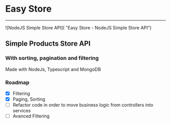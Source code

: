 # Easy Store

---

![NodeJS Simple Store API]( "Easy Store - NodeJS Simple Store API")

## Simple Products Store API

### With sorting, pagination and filtering

Made with NodeJs, Typescript and MongoDB

### Roadmap

- [x] Filtering
- [x] Paging, Sorting
- [ ] Refactor code in order to move business logic from controllers into services
- [ ] Avanced Filtering
